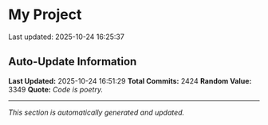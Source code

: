 # My Project


Last updated: 2025-10-24 16:25:37































































































































































































































































































































































































































































































































































































































































































































































































































































































































































































































































































































































































































































































































































































































































































































































































































































































































































































































































































































































































































































































































































































































































































































































































































































































































































































































































































































































































































































































































## Auto-Update Information

**Last Updated:** 2025-10-24 16:51:29
**Total Commits:** 2424
**Random Value:** 3349
**Quote:** _Code is poetry._

---
_This section is automatically generated and updated._